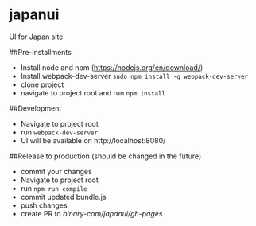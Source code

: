 # japanui
UI for Japan site

##Pre-installments

- Install node and npm (https://nodejs.org/en/download/)
- Install webpack-dev-server 
`sudo npm install -g webpack-dev-server`
- clone project
- navigate to project root and run `npm install`

##Development
- Navigate to project root
- run `webpack-dev-server`
- UI will be available on http://localhost:8080/

##Release to production (should be changed in the future)
- commit your changes
- Navigate to project root
- run `npm run compile`
- commit updated bundle.js
- push changes
- create PR to *binary-com/japanui/gh-pages*